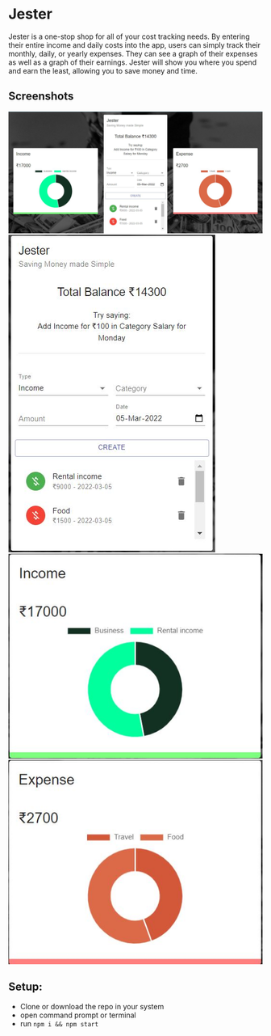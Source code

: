 # Jester

Jester is a one-stop shop for all of your cost tracking needs. By entering their entire income and daily costs into the app, users can simply track their monthly, daily, or yearly expenses. They can see a graph of their expenses as well as a graph of their earnings. Jester will show you where you spend and earn the least, allowing you to save money and time.

## Screenshots
<div>
  <img src="https://raw.githubusercontent.com/udaychugh/Jester/main/ss/ss1.JPG">
  <img src="https://raw.githubusercontent.com/udaychugh/Jester/main/ss/ss2.JPG">
  <img src="https://raw.githubusercontent.com/udaychugh/Jester/main/ss/ss3.JPG">
  <img src="https://raw.githubusercontent.com/udaychugh/Jester/main/ss/ss4.JPG">
</div>

## Setup:
- Clone or download the repo in your system
- open command prompt or terminal
- run ```npm i && npm start```
